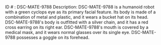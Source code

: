 ID # : DSC-MATE-9788
Description: DSC-MATE-9788 is a humanoid robot with a green cyclops eye as its primary facial feature. Its body is made of a combination of metal and plastic, and it wears a bucket hat on its head. DSC-MATE-9788's body is outfitted with a silver chain, and it has a red cross earring on its right ear. DSC-MATE-9788's mouth is covered by a medical mask, and it wears normal glasses over its single eye. DSC-MATE-9788 possesses a goggle on its forehead.